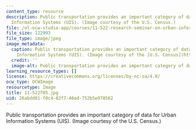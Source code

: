 ```yaml
---
content_type: resource
description: Public transportation provides an important category of data for Urban
  Information Systems (UIS). (Image courtesy of the U.S. Census.)
file: /ol-ocw-studio-app/courses/11-522-research-seminar-on-urban-information-systems-fall-2005/26abdd01f0c402f746ed752b5e978562_11-522f05.jpg
file_size: 122993
file_type: image/jpeg
image_metadata:
  caption: Public transportation provides an important category of data for Urban
    Information Systems (UIS). (Image courtesy of the [U.S. Census](http://www.census.gov/).)
  credit: ''
  image-alt: Public transportation provides an important category of data for UIS.
learning_resource_types: []
license: https://creativecommons.org/licenses/by-nc-sa/4.0/
ocw_type: OCWImage
resourcetype: Image
title: 11-522f05.jpg
uid: 26abdd01-f0c4-02f7-46ed-752b5e978562
---
```

Public transportation provides an important category of data for Urban Information Systems (UIS). (Image courtesy of the U.S. Census.)